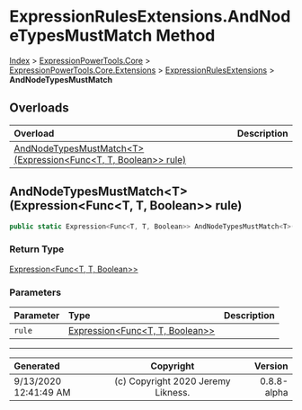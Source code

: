 ﻿# ExpressionRulesExtensions.AndNodeTypesMustMatch Method

[Index](../index.md) > [ExpressionPowerTools.Core](ExpressionPowerTools.Core.a.md) > [ExpressionPowerTools.Core.Extensions](ExpressionPowerTools.Core.Extensions.n.md) > [ExpressionRulesExtensions](ExpressionPowerTools.Core.Extensions.ExpressionRulesExtensions.cs.md) > **AndNodeTypesMustMatch**



## Overloads

| Overload | Description |
| :-- | :-- |
| [AndNodeTypesMustMatch&lt;T>(Expression&lt;Func&lt;T, T, Boolean>> rule)](#andnodetypesmustmatchtexpressionfunct-t-boolean-rule) |  |
## AndNodeTypesMustMatch&lt;T>(Expression&lt;Func&lt;T, T, Boolean>> rule)



```csharp
public static Expression<Func<T, T, Boolean>> AndNodeTypesMustMatch<T>(Expression<Func<T, T, Boolean>> rule)
```

### Return Type

 [Expression&lt;Func&lt;T, T, Boolean>>](https://docs.microsoft.com/dotnet/api/system.linq.expressions.expression-1) 

### Parameters

| Parameter | Type | Description |
| :-- | :-- | :-- |
| `rule` | [Expression&lt;Func&lt;T, T, Boolean>>](https://docs.microsoft.com/dotnet/api/system.linq.expressions.expression-1) |  |



---

| Generated | Copyright | Version |
| :-- | :-: | --: |
| 9/13/2020 12:41:49 AM | (c) Copyright 2020 Jeremy Likness. | 0.8.8-alpha |
